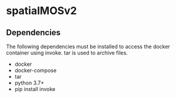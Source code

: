 # spatialMOSv2

## Dependencies

The following dependencies must be installed to access the docker container using invoke. tar is used to archive files.

* docker
* docker-compose
* tar
* python 3.7+
* pip install invoke
